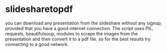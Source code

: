 # slidesharetopdf
 you can download any presentation from the slideshare without any signup, provided that you have a good internet connection. The script uses PIL, requests, beautifulsoup, modules to scrape the images from the presentation and then convert it to a pdf file.  so for the best results try connecting to a good network.
